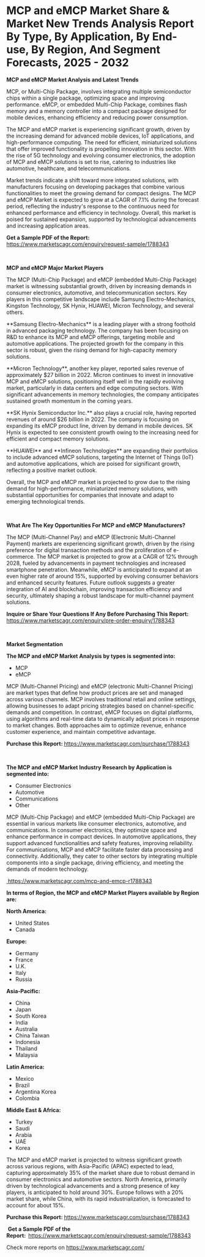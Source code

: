 <p><h1>MCP and eMCP Market Share & Market New Trends Analysis Report By Type, By Application, By End-use, By Region, And Segment Forecasts, 2025 - 2032</h1></p><p><strong>MCP and eMCP Market Analysis and Latest Trends</strong></p>
<p><p>MCP, or Multi-Chip Package, involves integrating multiple semiconductor chips within a single package, optimizing space and improving performance. eMCP, or embedded Multi-Chip Package, combines flash memory and a memory controller into a compact package designed for mobile devices, enhancing efficiency and reducing power consumption. </p><p>The MCP and eMCP market is experiencing significant growth, driven by the increasing demand for advanced mobile devices, IoT applications, and high-performance computing. The need for efficient, miniaturized solutions that offer improved functionality is propelling innovation in this sector. With the rise of 5G technology and evolving consumer electronics, the adoption of MCP and eMCP solutions is set to rise, catering to industries like automotive, healthcare, and telecommunications.</p><p>Market trends indicate a shift toward more integrated solutions, with manufacturers focusing on developing packages that combine various functionalities to meet the growing demand for compact designs. The MCP and eMCP Market is expected to grow at a CAGR of 7.1% during the forecast period, reflecting the industry's response to the continuous need for enhanced performance and efficiency in technology. Overall, this market is poised for sustained expansion, supported by technological advancements and increasing application areas.</p></p>
<p><strong>Get a Sample PDF of the Report:&nbsp;</strong> <a href="https://www.marketscagr.com/enquiry/request-sample/1788343?utm_campaign=2208&utm_medium=2&utm_source=Github&utm_content=ia&utm_term=13022025&utm_id=mcp-and-emcp">https://www.marketscagr.com/enquiry/request-sample/1788343</a></p>
<p>&nbsp;</p>
<p><strong>MCP and eMCP Major Market Players</strong></p>
<p><p>The MCP (Multi-Chip Package) and eMCP (embedded Multi-Chip Package) market is witnessing substantial growth, driven by increasing demands in consumer electronics, automotive, and telecommunication sectors. Key players in this competitive landscape include Samsung Electro-Mechanics, Kingston Technology, SK Hynix, HUAWEI, Micron Technology, and several others.</p><p>**Samsung Electro-Mechanics** is a leading player with a strong foothold in advanced packaging technology. The company has been focusing on R&D to enhance its MCP and eMCP offerings, targeting mobile and automotive applications. The projected growth for the company in this sector is robust, given the rising demand for high-capacity memory solutions.</p><p>**Micron Technology**, another key player, reported sales revenue of approximately $27 billion in 2022. Micron continues to invest in innovative MCP and eMCP solutions, positioning itself well in the rapidly evolving market, particularly in data centers and edge computing sectors. With significant advancements in memory technologies, the company anticipates sustained growth momentum in the coming years.</p><p>**SK Hynix Semiconductor Inc.** also plays a crucial role, having reported revenues of around $26 billion in 2022. The company is focusing on expanding its eMCP product line, driven by demand in mobile devices. SK Hynix is expected to see consistent growth owing to the increasing need for efficient and compact memory solutions.</p><p>**HUAWEI** and **Infineon Technologies** are expanding their portfolios to include advanced eMCP solutions, targeting the Internet of Things (IoT) and automotive applications, which are poised for significant growth, reflecting a positive market outlook.</p><p>Overall, the MCP and eMCP market is projected to grow due to the rising demand for high-performance, miniaturized memory solutions, with substantial opportunities for companies that innovate and adapt to emerging technological trends.</p></p>
<p>&nbsp;</p>
<p><strong>What Are The Key Opportunities For MCP and eMCP Manufacturers?</strong></p>
<p><p>The MCP (Multi-Channel Pay) and eMCP (Electronic Multi-Channel Payment) markets are experiencing significant growth, driven by the rising preference for digital transaction methods and the proliferation of e-commerce. The MCP market is projected to grow at a CAGR of 12% through 2028, fueled by advancements in payment technologies and increased smartphone penetration. Meanwhile, eMCP is anticipated to expand at an even higher rate of around 15%, supported by evolving consumer behaviors and enhanced security features. Future outlook suggests a greater integration of AI and blockchain, improving transaction efficiency and security, ultimately shaping a robust landscape for multi-channel payment solutions.</p></p>
<p><strong>Inquire or Share Your Questions If Any Before Purchasing This Report:</strong> <a href="https://www.marketscagr.com/enquiry/pre-order-enquiry/1788343?utm_campaign=2208&utm_medium=2&utm_source=Github&utm_content=ia&utm_term=13022025&utm_id=mcp-and-emcp">https://www.marketscagr.com/enquiry/pre-order-enquiry/1788343</a></p>
<p>&nbsp;</p>
<p><strong>Market Segmentation</strong></p>
<p><strong>The MCP and eMCP Market Analysis by types is segmented into:</strong></p>
<p><ul><li>MCP</li><li>eMCP</li></ul></p>
<p><p>MCP (Multi-Channel Pricing) and eMCP (electronic Multi-Channel Pricing) are market types that define how product prices are set and managed across various channels. MCP involves traditional retail and online settings, allowing businesses to adapt pricing strategies based on channel-specific demands and competition. In contrast, eMCP focuses on digital platforms, using algorithms and real-time data to dynamically adjust prices in response to market changes. Both approaches aim to optimize revenue, enhance customer experience, and maintain competitive advantage.</p></p>
<p><strong>Purchase this Report:&nbsp;</strong><a href="https://www.marketscagr.com/purchase/1788343?utm_campaign=2208&utm_medium=2&utm_source=Github&utm_content=ia&utm_term=13022025&utm_id=mcp-and-emcp">https://www.marketscagr.com/purchase/1788343</a></p>
<p>&nbsp;</p>
<p><strong>The MCP and eMCP Market Industry Research by Application is segmented into:</strong></p>
<p><ul><li>Consumer Electronics</li><li>Automotive</li><li>Communications</li><li>Other</li></ul></p>
<p><p>MCP (Multi-Chip Package) and eMCP (embedded Multi-Chip Package) are essential in various markets like consumer electronics, automotive, and communications. In consumer electronics, they optimize space and enhance performance in compact devices. In automotive applications, they support advanced functionalities and safety features, improving reliability. For communications, MCP and eMCP facilitate faster data processing and connectivity. Additionally, they cater to other sectors by integrating multiple components into a single package, driving efficiency, and meeting the demands of modern technology.</p></p>
<p><a href="https://www.marketscagr.com/mcp-and-emcp-r1788343?utm_campaign=2208&utm_medium=2&utm_source=Github&utm_content=ia&utm_term=13022025&utm_id=mcp-and-emcp">&nbsp;https://www.marketscagr.com/mcp-and-emcp-r1788343</a></p>
<p><strong>In terms of Region, the MCP and eMCP Market Players available by Region are:</strong></p>
<p>
    <p> <strong> North America: </strong>
        <ul>
            <li>United States</li>
            <li>Canada</li>
        </ul>
        </p> 
    <p> <strong> Europe: </strong>
        <ul>
            <li>Germany</li>
            <li>France</li>
            <li>U.K.</li>
            <li>Italy</li>
            <li>Russia</li>
        </ul>
        </p> 
    <p> <strong> Asia-Pacific: </strong>
        <ul>
            <li>China</li>
            <li>Japan</li>
            <li>South Korea</li>
            <li>India</li>
            <li>Australia</li>
            <li>China Taiwan</li>
            <li>Indonesia</li>
            <li>Thailand</li>
            <li>Malaysia</li>
        </ul>
        </p> 
    <p> <strong> Latin America: </strong>
        <ul>
            <li>Mexico</li>
            <li>Brazil</li>
            <li>Argentina Korea</li>
            <li>Colombia</li>
        </ul>
        </p> 
    <p> <strong> Middle East & Africa: </strong>
        <ul>
            <li>Turkey</li>
            <li>Saudi</li>
            <li>Arabia</li>
            <li>UAE</li>
            <li>Korea</li>
        </ul>
    </p>
    </p>
<p><p>The MCP and eMCP market is projected to witness significant growth across various regions, with Asia-Pacific (APAC) expected to lead, capturing approximately 35% of the market share due to robust demand in consumer electronics and automotive sectors. North America, primarily driven by technological advancements and a strong presence of key players, is anticipated to hold around 30%. Europe follows with a 20% market share, while China, with its rapid industrialization, is forecasted to account for about 15%.</p></p>
<p><strong>Purchase this Report: </strong><a href="https://www.marketscagr.com/purchase/1788343?utm_campaign=2208&utm_medium=2&utm_source=Github&utm_content=ia&utm_term=13022025&utm_id=mcp-and-emcp">https://www.marketscagr.com/purchase/1788343</a></p>
<p>&nbsp;<strong>Get a Sample PDF of the Report:&nbsp;&nbsp;</strong><a href="https://www.marketscagr.com/enquiry/request-sample/1788343?utm_campaign=2208&utm_medium=2&utm_source=Github&utm_content=ia&utm_term=13022025&utm_id=mcp-and-emcp">https://www.marketscagr.com/enquiry/request-sample/1788343</a></p>
<p><strong></strong></p>
<p>Check more reports on <a href="https://www.marketscagr.com/?utm_campaign=2208&utm_medium=2&utm_source=Github&utm_content=ia&utm_term=13022025&utm_id=mcp-and-emcp">https://www.marketscagr.com/</a></p>